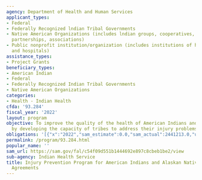 ```yaml
---
agency: Department of Health and Human Services
applicant_types:
- Federal
- Federally Recognized lndian Tribal Governments
- Native American Organizations (includes lndian groups, cooperatives, corporations,
  partnerships, associations)
- Public nonprofit institution/organization (includes institutions of higher education
  and hospitals)
assistance_types:
- Project Grants
beneficiary_types:
- American Indian
- Federal
- Federally Recognized Indian Tribal Governments
- Native American Organizations
categories:
- Health - Indian Health
cfda: '93.284'
fiscal_year: '2022'
layout: program
objective: To improve the quality of the health of American Indians and Alaskan Natives
  by developing the capacity of tribes to address their injury problems.
obligations: '[{"x":"2022","sam_estimate":0.0,"sam_actual":2441213.0,"usa_spending_actual":2203180.67},{"x":"2023","sam_estimate":2441188.0,"sam_actual":0.0,"usa_spending_actual":1984144.26},{"x":"2024","sam_estimate":2441188.0,"sam_actual":0.0,"usa_spending_actual":0.0}]'
permalink: /program/93.284.html
popular_name: ''
sam_url: https://sam.gov/fal/c54f09d551b1444692e897c8cbeb1be2/view
sub-agency: Indian Health Service
title: Injury Prevention Program for American Indians and Alaskan Natives Cooperative
  Agreements
---
```

